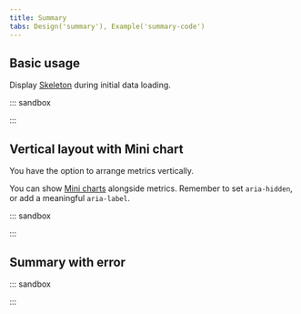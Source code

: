 ```yaml
---
title: Summary
tabs: Design('summary'), Example('summary-code')
---
```


## Basic usage

Display [Skeleton](/components/skeleton/skeleton) during initial data loading.

::: sandbox

<script lang="tsx">
  export Demo from 'stories/patterns/ux-patterns/summary/docs/examples/default-summary-example.tsx';
</script>

:::

## Vertical layout with Mini chart

You have the option to arrange metrics vertically.

You can show [Mini charts](../../data-display/mini-chart/mini-chart.md) alongside metrics. Remember to set `aria-hidden`, or add a meaningful `aria-label`.

::: sandbox

<script lang="tsx">
  export Demo from 'stories/patterns/ux-patterns/summary/docs/examples/summary-with-minitrend.tsx';
</script>

:::

## Summary with error

::: sandbox

<script lang="tsx">
  export Demo from 'stories/patterns/ux-patterns/summary/docs/examples/summary-with-error.tsx';
</script>

:::
